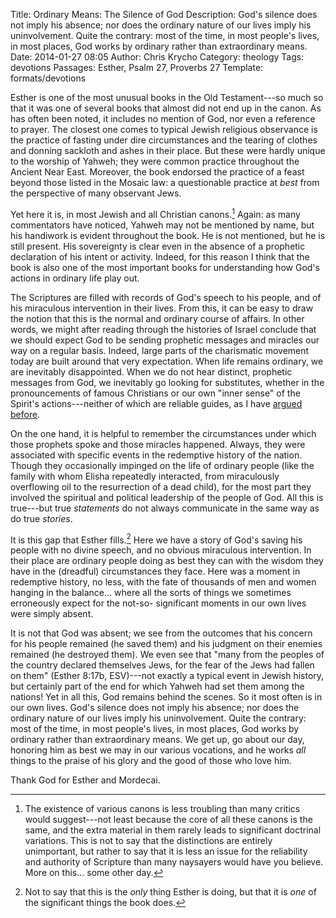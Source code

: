 Title: Ordinary Means: The Silence of God
Description: God's silence does not imply his absence; nor does the ordinary
    nature of our lives imply his uninvolvement. Quite the contrary: most of the
    time, in most people's lives, in most places, God works by ordinary rather 
    than extraordinary means.
Date: 2014-01-27 08:05
Author: Chris Krycho
Category: theology
Tags: devotions
Passages: Esther, Psalm 27, Proverbs 27
Template: formats/devotions

Esther is one of the most unusual books in the Old Testament---so much so that
it was one of several books that almost did not end up in the canon. As has
often been noted, it includes no mention of God, nor even a reference to prayer.
The closest one comes to typical Jewish religious observance is the practice of
fasting under dire circumstances and the tearing of clothes and donning sackloth
and ashes in their place. But these were hardly unique to the worship of Yahweh;
they were common practice throughout the Ancient Near East. Moreover, the book
endorsed the practice of a feast beyond those listed in the Mosaic law: a
questionable practice at *best* from the perspective of many observant Jews.

Yet here it is, in most Jewish and all Christian canons.[^canon] Again: as many
commentators have noticed, Yahweh may not be mentioned by name, but his
handiwork is evident throughout the book. He is not mentioned, but he is still
present. His sovereignty is clear even in the absence of a prophetic declaration
of his intent or activity. Indeed, for this reason I think that the book is also
one of the most important books for understanding how God's actions in ordinary
life play out.

The Scriptures are filled with records of God's speech to his people, and of his
miraculous intervention in their lives. From this, it can be easy to draw the
notion that this is the normal and ordinary course of affairs. In other words,
we might after reading through the histories of Israel conclude that we should
expect God to be sending prophetic messages and miracles our way on a regular
basis. Indeed,  large parts of the charismatic movement today are built around
that very expectation. When life remains ordinary, we are inevitably
disappointed. When we do not hear distinct, prophetic messages from God, we
inevitably go looking for substitutes, whether in the pronouncements of famous
Christians or our own "inner sense" of the Spirit's actions---neither of which
are reliable guides, as I have [argued
before](http://2012-2013.chriskrycho.com/theology/will-of-god/).

On the one hand, it is helpful to remember the circumstances under which those
prophets spoke and those miracles happened. Always, they were associated with
specific events in the redemptive history of the nation. Though they
occasionally impinged on the life of ordinary people (like the family with whom
Elisha repeatedly interacted, from miraculously overflowing oil to the
resurrection of a dead child), for the most part they involved the spiritual and
political leadership of the people of God. All this is true---but true
*statements* do not always communicate in the same way as do true *stories*.

It is this gap that Esther fills.[^gap] Here we have a story of God's saving his
people with no divine speech, and no obvious miraculous intervention. In their
place are ordinary people doing as best they can with the wisdom they have in
the (dreadful) circumstances they face. Here was a moment in redemptive history,
no less, with the fate of thousands of men and women hanging in the balance...
where all the sorts of things we sometimes erroneously expect for the not-so-
significant moments in our own lives were simply absent.

It is not that God was absent; we see from the outcomes that his concern for his
people remained (he saved them) and his judgment on their enemies remained (he
destroyed them). We even see that "many from the peoples of the country declared
themselves Jews, for the fear of the Jews had fallen on them" (Esther 8:17b,
ESV)---not exactly a typical event in Jewish history, but certainly part of the
end for which Yahweh had set them among the nations! Yet in all this, God
remains behind the scenes. So it most often is in our own lives. God's silence
does not imply his absence; nor does the ordinary nature of our lives imply his
uninvolvement. Quite the contrary: most of the time, in most people's lives, in
most places, God works by ordinary rather than extraordinary means. We get up,
go about our day, honoring him as best we may in our various vocations, and he
works *all* things to the praise of his glory and the good of those who love
him.

Thank God for Esther and Mordecai.

[^canon]: The existence of various canons is less troubling than many critics
would suggest---not least because the core of all these canons is the same, and
the extra material in them rarely leads to significant doctrinal variations.
This is not to say that the distinctions are entirely unimportant, but rather to
say that it is less an issue for the reliability and authority of Scripture than
many naysayers would have you believe. More on this... some other day.

[^gap]: Not to say that this is the *only* thing Esther is doing, but that it is
*one* of the significant things the book does.
